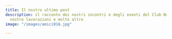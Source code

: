 ```yaml
---
title: Il nostro ultimo post
description: il racconto dei nostri incontri e degli eventi del Club BonsaiBlu, le
  nostre lavorazioni e molto altro
image: "/images/amici016.jpg"

---
```

